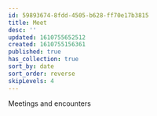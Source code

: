 ```yaml
---
id: 59893674-8fdd-4505-b628-ff70e17b3815
title: Meet
desc: ''
updated: 1610755652512
created: 1610755156361
published: true
has_collection: true
sort_by: date
sort_order: reverse
skipLevels: 4
---
```


Meetings and encounters